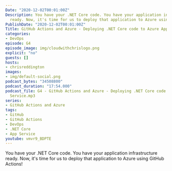 ```yaml
---
Date: "2020-12-02T00:01:00Z"
Description: You have your .NET Core code. You have your application infrastructure
  ready. Now, it's time for us to deploy that application to Azure using GitHub Actions!
PublishDate: "2020-12-02T00:01:00Z"
Title: GitHub Actions and Azure - Deploying .NET Core code to Azure App Service
categories:
- DevOps
episode: G4
episode_image: img/cloudwithchrislogo.png
explicit: "no"
guests: []
hosts:
- chrisreddington
images:
- img/default-social.png
podcast_bytes: "34508800"
podcast_duration: "17:54.000"
podcast_file: G4 - GitHub Actions and Azure - Deploying .NET Core code to Azure App
  Service.mp3
series:
- GitHub Actions and Azure
tags:
- GitHub
- GitHub Actions
- DevOps
- .NET Core
- App Service
youtube: vmvr9_BDPTE
---
```

You have your .NET Core code. You have your application infrastructure ready. Now, it's time for us to deploy that application to Azure using GitHub Actions!